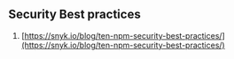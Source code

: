 ## Security Best practices
1. [https://snyk.io/blog/ten-npm-security-best-practices/](https://snyk.io/blog/ten-npm-security-best-practices/)